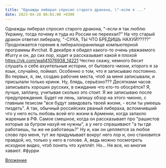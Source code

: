 ```yaml
---
title: "Однажды либерал спросил старого дракона, \"-если я ..."
date: 2023-04-28 06:01:00 +0300
---
```


Однажды либерал спросил старого дракона, "-если я так люблю Украину, тогда почему я туда из России не переехал?"
На что старый дракон ответил либералу, "-СУКА, ТЫ ЧТО БРЕДИШЬ НАХУЙ?????"
Продолжается горение в либералохранилище компьютерной программы #vrchat. В декабре я обидел какого-то очень уважаемого #furry и он, до сих пор, ходит и рассказывает какой я плохой https://vk.com/wall41076938_14221
Честно скажу, немного бесит слушать о себе ахуительные истории, от бытового чмони, кторого я за язык, случайно, поймал. Особенно о том, что я записываю постоянно.
Во первых, я, эм, создаю рабочие места, чтоб за меня записывали, и присылали только кринж. Ну, блядь, серьёзно??? Десятками часов записывать хороших русских, в ожидание что кто-то обосрётся? Я, лучше, заплачу, учитывая сколько это стоит. Я же записываю после предупреждения.
Будет не лень, запишу обзор на этого чмоню, с главным тезисом "все будут завидовать твоей жизни, - если ты умеешь пиздеть".
А так, обычный российских рваный либераха, вспомнивший что у него есть любовь всей его жизни в Армении, когда запахло жареным в РФ.
Самое смешное, когда он рассказывает про "рашистов которые за бугром нахуй не нужны", а у него спрашивают "а ты где работаешь, ты же не работаешь?" Ну и, как он цепляется за любое слово про меня, тут же придумывает вокруг него лор и, оно становится правдой, но, только у него в голове.
А, ведь можно посмотреть исходное видео, чтоб понять что хуеплёт. Но... Не все, но многие хавают.
#фурри

[Вложение](https://vk.com/video41076938_456239603)
